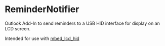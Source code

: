 # ReminderNotifier

Outlook Add-In to send reminders to a USB HID interface for display on an LCD screen.

Intended for use with [mbed_lcd_hid](https://github.com/bright-tools/mbed_lcd_hid)
